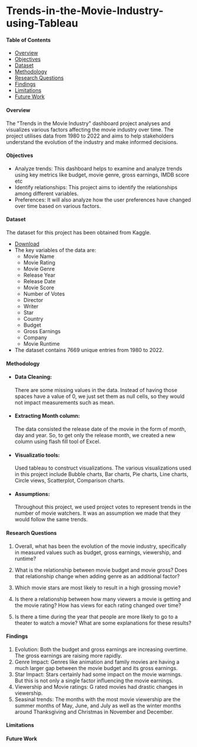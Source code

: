 # Trends-in-the-Movie-Industry-using-Tableau
#### Table of Contents
- [Overview](#overview)
- [Objectives](#objectives)
- [Dataset](#dataset)
- [Methodology](#methodology)
- [Research Questions](#research-questions)
- [Findings](#findings)
- [Limitations](#limitations)
- [Future Work](#future-work)
  
#### Overview
The "Trends in the Movie Industry" dashboard project analyses and visualizes various factors affecting the movie industry over time. The project utilises data from 1980 to 2022 and aims to help stakeholders understand the evolution of the industry and make informed decisions.

#### Objectives
- Analyze trends: This dashboard helps to examine and analyze trends using key metrics like budget, movie genre, gross earnings, IMDB score etc
- Identify relationships: This project aims to identify the relationships among different variables.
- Preferences: It will also analyze how the user preferences have changed over time based on various factors.
   
#### Dataset
The dataset for this project has been obtained from Kaggle.
- [Download](https://www.kaggle.com/datasets/danielgrijalvas/movies/data)
- The key variables of the data are:
   - Movie Name
   - Movie Rating
   - Movie Genre
   - Release Year
   - Release Date
   - Movie Score
   - Number of Votes
   - Director
   - Writer
   - Star
   - Country
   - Budget
   - Gross Earnings
   - Company
   - Movie Runtime
- The dataset contains 7669 unique entries from 1980 to 2022.
  
#### Methodology
- #### Data Cleaning:
  There are some missing values in the data. Instead of having those spaces have a value of 0, we just set them as null cells, so they would not impact measurements such as mean.
  
- #### Extracting Month column:
  The data consisted the release date of the movie in the form of month, day and year. So, to get only the release month, we created a new column using flash fill tool of Excel.
  
- #### Visualizatio tools:
  Used tableau to construct visualizations. The various visualizations used in this project include Bubble charts, Bar charts, Pie charts, Line charts, Circle views, Scatterplot, Comparison charts.

- #### Assumptions:
  Throughout this project, we used project votes to represent trends in the number of movie watchers. It was an assumption we made that they would follow the same trends.

#### Research Questions
1) Overall, what has been the evolution of the movie industry, specifically in measured values such as budget, gross earnings, viewership, and runtime?

2) What is the relationship between movie budget and movie gross? Does that relationship change when adding genre as an additional factor?

3) Which movie stars are most likely to result in a high grossing movie?

4) Is there a relationship between how many viewers a movie is getting and the movie rating? How has views for each rating changed over time?

5) Is there a time during the year that people are more likely to go to a theater to watch a movie? What are some explanations for these results?

#### Findings
1) Evolution: Both the budget and gross earnings are increasing overtime. The gross earnings are raising more rapidly.
2) Genre Impact:  Genres like animation and family movies are having a much larger gap between the movie budget and its gross earnings.
3) Star Impact: Stars certainly had some impact on the movie warnings. But this is not only a single factor influencing the movie earnings.
4) Viewership and Movie ratings:  G rated movies had drastic changes in viewership.
5) Seasinal trends: The months with the most movie viewership are the summer months of May, June, and July as well as the winter months around Thanksgiving and Christmas in November and December.
   
#### Limitations
#### Future Work
